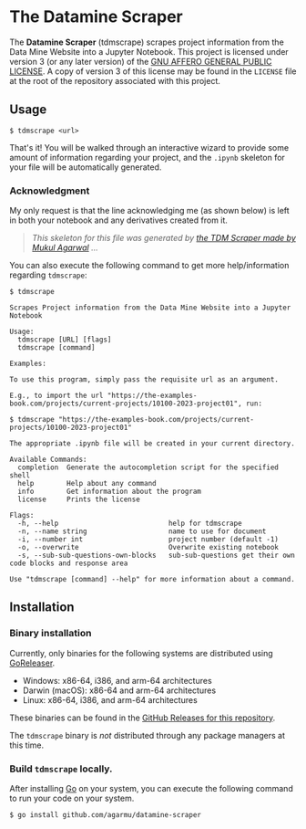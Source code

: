 # The Datamine Scraper

The **Datamine Scraper** (tdmscrape) scrapes project information from the Data Mine Website into a Jupyter Notebook.
This project is licensed under version 3 (or any later version) of the
[GNU AFFERO GENERAL PUBLIC LICENSE](https://www.gnu.org/licenses/agpl-3.0.en.html).
A copy of version 3 of this license may be found in the `LICENSE` file at the root of the repository associated with this project.

## Usage

```
$ tdmscrape <url>
```

That's it! You will be walked through an interactive wizard to provide some amount of information regarding your project,
and the `.ipynb` skeleton for your file will be automatically generated.

### Acknowledgment

My only request is that the line acknowledging me (as shown below) is left in both your notebook and any derivatives created from it.
> *This skeleton for this file was generated by
[the TDM Scraper made by Mukul Agarwal](https://github.com/agarmu/datamine-scraper) ...*

You can also execute the following command to get more help/information regarding `tdmscrape`:
```
$ tdmscrape

Scrapes Project information from the Data Mine Website into a Jupyter Notebook

Usage:
  tdmscrape [URL] [flags]
  tdmscrape [command]

Examples:

To use this program, simply pass the requisite url as an argument.

E.g., to import the url "https://the-examples-book.com/projects/current-projects/10100-2023-project01", run:

$ tdmscrape "https://the-examples-book.com/projects/current-projects/10100-2023-project01"
	
The appropriate .ipynb file will be created in your current directory.

Available Commands:
  completion  Generate the autocompletion script for the specified shell
  help        Help about any command
  info        Get information about the program
  license     Prints the license

Flags:
  -h, --help                           help for tdmscrape
  -n, --name string                    name to use for document
  -i, --number int                     project number (default -1)
  -o, --overwrite                      Overwrite existing notebook
  -s, --sub-sub-questions-own-blocks   sub-sub-questions get their own code blocks and response area

Use "tdmscrape [command] --help" for more information about a command.

```

## Installation

### Binary installation
Currently, only binaries for the following systems are distributed using [GoReleaser](https://goreleaser.com/).

- Windows: x86-64, i386, and arm-64 architectures
- Darwin (macOS): x86-64 and arm-64 architectures
- Linux: x86-64, i386, and arm-64 architectures

These binaries can be found in the [GitHub Releases for this repository](https://github.com/agarmu/datamine-scraper/releases).

The `tdmscrape` binary is *not* distributed through any package managers at this time.

### Build `tdmscrape` locally.
After installing [Go](https://go.dev/) on your system, you can execute the following command to run your code on your system.
```
$ go install github.com/agarmu/datamine-scraper
```